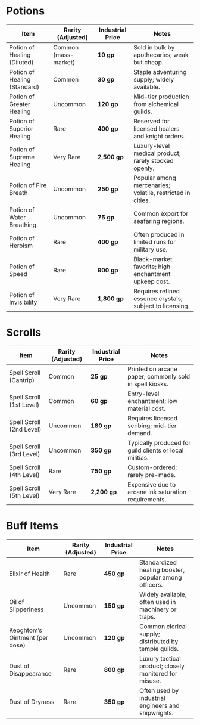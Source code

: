 # Potions
|Item|Rarity (Adjusted)|Industrial Price|Notes|
|---|---|---|---|
|Potion of Healing (Diluted)|Common (mass-market)|**10 gp**|Sold in bulk by apothecaries; weak but cheap.|
|Potion of Healing (Standard)|Common|**30 gp**|Staple adventuring supply; widely available.|
|Potion of Greater Healing|Uncommon|**120 gp**|Mid-tier production from alchemical guilds.|
|Potion of Superior Healing|Rare|**400 gp**|Reserved for licensed healers and knight orders.|
|Potion of Supreme Healing|Very Rare|**2,500 gp**|Luxury-level medical product; rarely stocked openly.|
|Potion of Fire Breath|Uncommon|**250 gp**|Popular among mercenaries; volatile, restricted in cities.|
|Potion of Water Breathing|Uncommon|**75 gp**|Common export for seafaring regions.|
|Potion of Heroism|Rare|**400 gp**|Often produced in limited runs for military use.|
|Potion of Speed|Rare|**900 gp**|Black-market favorite; high enchantment upkeep cost.|
|Potion of Invisibility|Very Rare|**1,800 gp**|Requires refined essence crystals; subject to licensing.|

# Scrolls
|Item|Rarity (Adjusted)|Industrial Price|Notes|
|---|---|---|---|
|Spell Scroll (Cantrip)|Common|**25 gp**|Printed on arcane paper; commonly sold in spell kiosks.|
|Spell Scroll (1st Level)|Common|**60 gp**|Entry-level enchantment; low material cost.|
|Spell Scroll (2nd Level)|Uncommon|**180 gp**|Requires licensed scribing; mid-tier demand.|
|Spell Scroll (3rd Level)|Uncommon|**350 gp**|Typically produced for guild clients or local militias.|
|Spell Scroll (4th Level)|Rare|**750 gp**|Custom-ordered; rarely pre-made.|
|Spell Scroll (5th Level)|Very Rare|**2,200 gp**|Expensive due to arcane ink saturation requirements.|

# Buff Items
| Item                           | Rarity (Adjusted) | Industrial Price | Notes                                                  |
| ------------------------------ | ----------------- | ---------------- | ------------------------------------------------------ |
| Elixir of Health               | Rare              | **450 gp**       | Standardized healing booster, popular among officers.  |
| Oil of Slipperiness            | Uncommon          | **150 gp**       | Widely available, often used in machinery or traps.    |
| Keoghtom’s Ointment (per dose) | Uncommon          | **120 gp**       | Common clerical supply; distributed by temple guilds.  |
| Dust of Disappearance          | Rare              | **800 gp**       | Luxury tactical product; closely monitored for misuse. |
| Dust of Dryness                | Rare              | **350 gp**       | Often used by industrial engineers and shipwrights.    |
